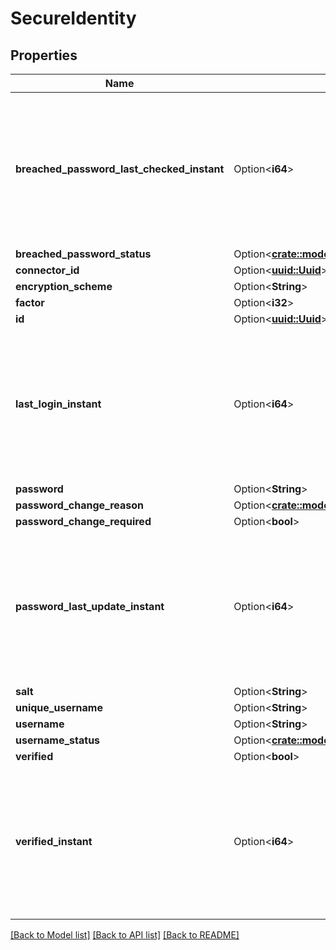 # SecureIdentity

## Properties

Name | Type | Description | Notes
------------ | ------------- | ------------- | -------------
**breached_password_last_checked_instant** | Option<**i64**> | The number of milliseconds since the unix epoch: January 1, 1970 00:00:00 UTC. This value is always in UTC. | [optional]
**breached_password_status** | Option<[**crate::models::BreachedPasswordStatus**](BreachedPasswordStatus.md)> |  | [optional]
**connector_id** | Option<[**uuid::Uuid**](uuid::Uuid.md)> |  | [optional]
**encryption_scheme** | Option<**String**> |  | [optional]
**factor** | Option<**i32**> |  | [optional]
**id** | Option<[**uuid::Uuid**](uuid::Uuid.md)> |  | [optional]
**last_login_instant** | Option<**i64**> | The number of milliseconds since the unix epoch: January 1, 1970 00:00:00 UTC. This value is always in UTC. | [optional]
**password** | Option<**String**> |  | [optional]
**password_change_reason** | Option<[**crate::models::ChangePasswordReason**](ChangePasswordReason.md)> |  | [optional]
**password_change_required** | Option<**bool**> |  | [optional]
**password_last_update_instant** | Option<**i64**> | The number of milliseconds since the unix epoch: January 1, 1970 00:00:00 UTC. This value is always in UTC. | [optional]
**salt** | Option<**String**> |  | [optional]
**unique_username** | Option<**String**> |  | [optional]
**username** | Option<**String**> |  | [optional]
**username_status** | Option<[**crate::models::ContentStatus**](ContentStatus.md)> |  | [optional]
**verified** | Option<**bool**> |  | [optional]
**verified_instant** | Option<**i64**> | The number of milliseconds since the unix epoch: January 1, 1970 00:00:00 UTC. This value is always in UTC. | [optional]

[[Back to Model list]](../README.md#documentation-for-models) [[Back to API list]](../README.md#documentation-for-api-endpoints) [[Back to README]](../README.md)


